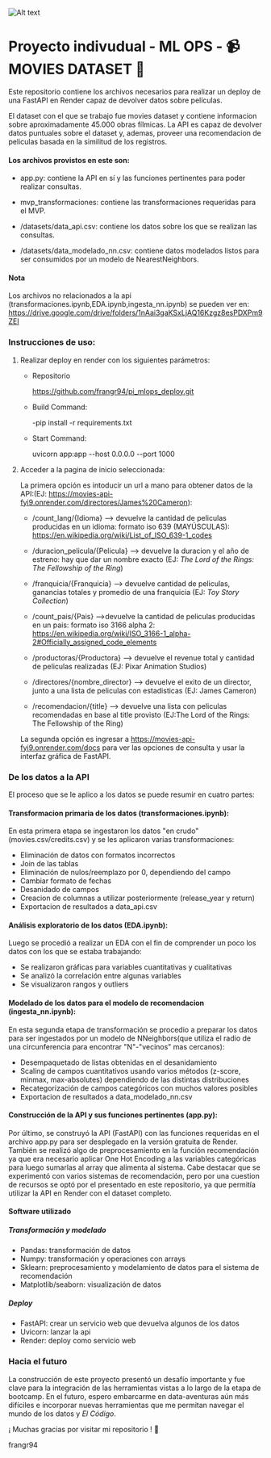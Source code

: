 ![Alt text](https://assets.soyhenry.com/henry-landing/assets/Henry/logo.png)
# Proyecto indivudual - ML OPS - :video_camera: MOVIES DATASET :movie_camera:


Este repositorio contiene los archivos necesarios para realizar un deploy de una FastAPI en Render capaz de devolver datos sobre películas.

El dataset con el que se trabajo fue movies dataset y contiene informacion sobre aproximadamente 45.000 obras fílmicas.
La API es capaz de devolver datos puntuales sobre el dataset y, ademas, proveer una recomendacion de peliculas basada en la similitud de los registros.


#### Los archivos provistos en este son:

* app.py: contiene la API en sí y las funciones pertinentes para poder realizar consultas.

* mvp_transformaciones: contiene las transformaciones requeridas para el MVP.

* /datasets/data_api.csv: contiene los datos sobre los que se realizan las consultas.

* /datasets/data_modelado_nn.csv: contiene datos modelados listos para ser consumidos por un modelo de NearestNeighbors.

#### Nota
Los archivos no relacionados a la api (transformaciones.ipynb,EDA.ipynb,ingesta_nn.ipynb) se pueden ver en:
<url>https://drive.google.com/drive/folders/1nAai3gaKSxLjAQ16Kzgz8esPDXPm9ZEI</url>



### Instrucciones de uso:
1) Realizar deploy en render con los siguientes parámetros:

    * Repositorio

        https://github.com/frangr94/pi_mlops_deploy.git

    * Build Command:

        -pip install -r requirements.txt

    * Start Command:

        uvicorn app:app --host 0.0.0.0 --port 1000

2) Acceder a la pagina de inicio seleccionada:

    La primera opción es intoducir un url a mano para obtener datos de la API:(EJ: <url>https://movies-api-fyi9.onrender.com/directores/James%20Cameron</url>):

    * /count_lang/{Idioma} --> devuelve la cantidad de peliculas producidas en un idioma: formato iso 639 (MAYÚSCULAS): <url>https://en.wikipedia.org/wiki/List_of_ISO_639-1_codes</url>

    * /duracion_pelicula/{Pelicula} --> devuelve la duracion y el año de estreno: hay que dar un nombre exacto (EJ: _The Lord of the Rings: The Fellowship of the Ring_)

    * /franquicia/{Franquicia} --> devuelve cantidad de peliculas, ganancias totales y promedio de una franquicia (EJ: _Toy Story Collection_)

    * /count_pais/{Pais} -->devuelve la cantidad de peliculas producidas en un pais: formato iso 3166 alpha 2: <url>https://en.wikipedia.org/wiki/ISO_3166-1_alpha-2#Officially_assigned_code_elements</url>

    * /productoras/{Productora} --> devuelve el revenue total y cantidad de peliculas realizadas (EJ: Pixar Animation Studios)

    * /directores/{nombre_director} --> devuelve el exito de un director, junto a una lista de peliculas con estadisticas (EJ: James Cameron)

    * /recomendacion/{title} --> devuelve una lista con peliculas recomendadas en base al title provisto (EJ:The Lord of the Rings: The Fellowship of the Ring)

    
    
    

    La segunda opción es ingresar a <url>https://movies-api-fyi9.onrender.com/docs</url> para ver las opciones de consulta y usar la interfaz gráfica de FastAPI.





### De los datos a la API

El proceso que se le aplico a los datos se puede resumir en cuatro partes:


#### Transformacion primaria de los datos (transformaciones.ipynb): 
En esta primera etapa se ingestaron los datos "en crudo" (movies.csv/credits.csv) y se les aplicaron varias transformaciones:

* Eliminación de datos con formatos incorrectos
* Join de las tablas
* Eliminación de nulos/reemplazo por 0, dependiendo del campo
* Cambiar formato de fechas
* Desanidado de campos
* Creacion de columnas a utilizar posteriormente (release_year y return)
* Exportacion de resultados a data_api.csv


#### Análisis exploratorio de los datos (EDA.ipynb):
Luego se procedió a realizar un EDA con el fin de comprender un poco los datos con los que se estaba trabajando:

* Se realizaron gráficas para variables cuantitativas y cualitativas
* Se analizó la correlación entre algunas variables
* Se visualizaron rangos y outliers

#### Modelado de los datos para el modelo de recomendacion (ingesta_nn.ipynb):
En esta segunda etapa de transformación se procedio a preparar los datos para ser ingestados por un modelo de NNeighbors(que utiliza el radio de una circunferencia para encontrar "N"-"vecinos" mas cercanos):

* Desempaquetado de listas obtenidas en el desanidamiento
* Scaling de campos cuantitativos usando varios métodos (z-score, minmax, max-absolutes) dependiendo de las distintas distribuciones
* Recategorización de campos categóricos con muchos valores posibles
* Exportacion de resultados a data_modelado_nn.csv

#### Construcción de la API y sus funciones pertinentes (app.py):
Por último, se construyó la API (FastAPI) con las funciones requeridas en el archivo app.py para ser desplegado en la versión gratuita de Render. También se realizó algo de preprocesamiento en la función recomendación ya que era necesario aplicar One Hot Encoding a las variables categóricas para luego sumarlas al array que alimenta al sistema. Cabe destacar que se experimentó con varios sistemas de recomendación, pero por una cuestion de recursos se optó por el presentado en este repositorio, ya que permitía utilizar la API en Render con el dataset completo.

#### Software utilizado

##### Transformación y modelado
* Pandas: transformación de datos
* Numpy: transformación y operaciones con arrays
* Sklearn: preprocesamiento y modelamiento de datos para el sistema de recomendación
* Matplotlib/seaborn: visualización de datos

##### Deploy
* FastAPI: crear un servicio web que devuelva algunos de los datos
* Uvicorn: lanzar la api
* Render: deploy como servicio web



### Hacia el futuro
La construcción de este proyecto presentó un desafío importante y fue clave para la integración de las herramientas vistas a lo largo de la etapa de bootcamp. En el futuro, espero embarcarme en data-aventuras aún más difíciles e incorporar nuevas herramientas que me permitan navegar el mundo de los datos y _El Código_.

¡ Muchas gracias por visitar mi repositorio ! :rocket:

frangr94


